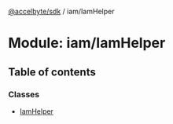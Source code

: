 [@accelbyte/sdk](../README.md) / iam/IamHelper

# Module: iam/IamHelper

## Table of contents

### Classes

- [IamHelper](../classes/iam_IamHelper.IamHelper.md)
